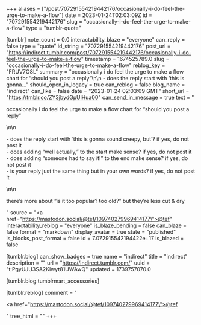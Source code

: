 +++
aliases = ["/post/707291554219442176/occasionally-i-do-feel-the-urge-to-make-a-flow"]
date = 2023-01-24T02:03:09Z
id = "707291554219442176"
slug = "occasionally-i-do-feel-the-urge-to-make-a-flow"
type = "tumblr-quote"

[tumblr]
note_count = 0.0
interactability_blaze = "everyone"
can_reply = false
type = "quote"
id_string = "707291554219442176"
post_url = "https://indirect.tumblr.com/post/707291554219442176/occasionally-i-do-feel-the-urge-to-make-a-flow"
timestamp = 1674525789.0
slug = "occasionally-i-do-feel-the-urge-to-make-a-flow"
reblog_key = "FRUV7O8L"
summary = "occasionally i do feel the urge to make a flow chart for “should you post a reply”\n\n - does the reply start with ‘this is gonna..."
should_open_in_legacy = true
can_reblog = false
blog_name = "indirect"
can_like = false
date = "2023-01-24 02:03:09 GMT"
short_url = "https://tmblr.co/ZY3jbydGpUlHua00"
can_send_in_message = true
text = "<p>occasionally i do feel the urge to make a flow chart for &ldquo;should you post a reply&rdquo;</p>\n\n<p>- does the reply start with &lsquo;this is gonna sound creepy, but&rsquo;? if yes, do not post it<br/>- does adding &ldquo;well actually,&rdquo; to the start make sense? if yes, do not post it<br/>- does adding &ldquo;someone had to say it!&rdquo; to the end make sense? if yes, do not post it<br/>- is your reply just the same thing but in your own words? if yes, do not post it</p>\n\n<p>there&rsquo;s more about &ldquo;is it too popular? too old?&rdquo; but they&rsquo;re less cut &amp; dry</p>"
source = "<a href=\"https://mastodon.social/@tef/109740279969414177\">@tef</a>"
interactability_reblog = "everyone"
is_blaze_pending = false
can_blaze = false
format = "markdown"
display_avatar = true
state = "published"
is_blocks_post_format = false
id = 7.072915542194422e+17
is_blazed = false

[tumblr.blog]
can_show_badges = true
name = "indirect"
title = "indirect"
description = ""
url = "https://indirect.tumblr.com/"
uuid = "t:PgyUJU3SA2Klwyt81UWAwQ"
updated = 1739757070.0

[tumblr.blog.tumblrmart_accessories]

[tumblr.reblog]
comment = "<p><a href=\"https://mastodon.social/@tef/109740279969414177\">@tef</a></p>"
tree_html = ""
+++
